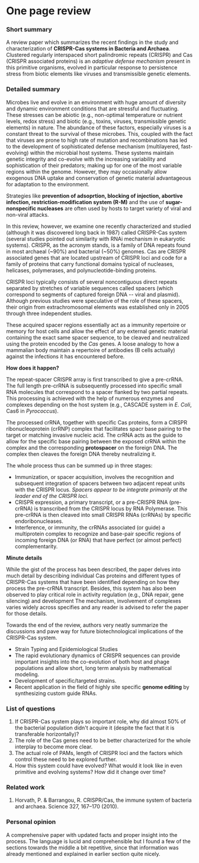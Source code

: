 # One page review

### Short summary
A review paper which summarizes the recent findings in the study and
characterization of **CRISPR-Cas systems in Bacteria and Archaea**. Clustered
regularly interspaced short palindromic repeats (CRISPR) and Cas (CRISPR
associated proteins) is an *adaptive defense mechanism* present in this
primitive organisms, evolved in particular response to persistence stress from
biotic elements like viruses and transmissible genetic elements.

### Detailed summary
Microbes live and evolve in an environment with huge amount of diversity and
dynamic environment conditions that are stressful and fluctuating. These
stresses can be abiotic (e.g., non-optimal temperature or nutrient levels,
redox stress) and biotic (e.g., toxins, viruses, transmissible genetic
elements) in nature. The abundance of these factors, especially viruses is a
constant threat to the survival of these microbes. This, coupled with the fact
that viruses are prone to high rate of mutation and recombinations has led to
the development of sophisticated defense mechanism (multilayered,
fast-evolving) within the microbial host systems. These systems maintain
genetic integrity and co-evolve with the increasing variability and
sophistication of their predators; making up for one of the most variable
regions within the genome. However, they may occasionally allow exogenous DNA
uptake and conservation of genetic material advantageous for adaptation to the
environment.

Strategies like **prevention of adsoprtion, blocking of injection, abortive
infection, restriction-modification system (R-M)** and the use of
**sugar-nonspecific nucleases** are often used by hosts to target variety of
viral and non-viral attacks.

In this review, however, we examine one recently characterized and studied
(although it was discovered long back in 1987) called CRISPR-Cas system
(several studies pointed out similarity with RNAi mechanism in eukaryotic
systems). CRISPR, as the acronym stands, is a family of DNA repeats found in
most archaeal (~90%) and bacterial (~50%) genomes. Cas are CRISPR associated
genes that are located upstream of CRISPR loci and code for a family of
proteins that carry functional domains typical of nucleases, helicases,
polymerases, and polynucleotide-binding proteins.

CRISPR loci typically consists of several noncontiguous direct repeats
separated by stretches of variable sequences called spacers (which correspond
to segments of captured foreign DNA -- viral and plasmid). Although previous
studies were speculative of the role of these spacers, their origin from
extrachromosomal elements was established only in 2005 through three
independent studies.

These acquired spacer regions essentially act as a immunity repertoire or
memory for host cells and allow the effect of any external genetic material
containing the exact same spacer sequence, to be cleaved and neutralized using
the protein encoded by the *Cas* genes. A loose analogy to how a mammalian body
maintain a repertoire of antibodies (B cells actually) against the infections
it has encountered before.

**How does it happen?**

The repeat-spacer CRISPR array is first transcribed to give a pre-crRNA. The
full length pre-crRNA is subsequently processed into specific small RNA
molecules that correspond to a spacer flanked by two partial repeats. This
processing is achieved with the help of numerous enzymes and complexes
depending on the host system (e.g., CASCADE system in *E. Coli*, Cas6 in
*Pyrococcus*).

The processed crRNA, together with specific Cas proteins, form a CIRSPR
ribonucleoprotein (crRNP) complex that facilitates spacr base pairing to the
target or matching invasive nucleic acid. The crRNA acts as the guide to allow
for the specific base pairing between the exposed crRNA within the complex and
the corresponding **protospacer** on the foreign DNA. The complex then cleaves
the foreign DNA thereby neutralizing it.

The whole process thus can be summed up in three stages:

* Immunization, or spacer acquisition, involves the recognition and subsequent integration of spacers between two adjacent repeat units with the CRISPR locus. *Spacers appear to be integrate primarily at the leader end of the CRISPR loci.*
* CRISPR expression, a primary transcript, or a pre-CRISPR RNA (pre-crRNA) is
  transcribed from the CRISPR locus by RNA Polymerase. This pre-crRNA is then cleaved
  into small CRISPR RNAs (crRNAs) by specific endoribonucleases.
* Interference, or immunity, the crRNAs associated (or guide) a multiprotein
  complex to recognize and base-pair specific regions of incoming foreign DNA
  (or RNA) that have perfect (or almost perfect) complementarity.

**Minute details**

While the gist of the process has been described, the paper delves into much
detail by describing individual Cas proteins and different types of CRISPR-Cas
systems that have been identified depending on how they process the pre-crRNA
transcript. Besides, this system has also been observed to play critical role
in activity regulation (e.g., DNA repair, gene silencing) and development The
mechanism, involvement of complexes varies widely across specifies and any
reader is advised to refer the paper for those details.

Towards the end of the review, authors very neatly summarize the discussions
and pave way for future biotechnological implications of the CRISPR-Cas system.

* Strain Typing and Epidemiological Studies
* The rapid evolutionary dynamics of CRISPR sequences can provide important
  insights into the co-evolution of both host and phage populations and allow
  short, long term analysis by mathematical modeling.
* Development of specific/targeted strains.
* Recent application in the field of highly site specific **genome editing** by
  synthesizing custom guide RNAs.

### List of questions
1. If CRISPR-Cas system plays so important role, why did almost 50% of the
   bacterial population didn't acquire it (despite the fact that it is
   transferable horizontally)?
2. The role of the Cas genes need to be better characterized for the whole interplay
   to become more clear.
3. The actual role of PAMs, length of CRISPR loci and the factors which control these
   need to be explored further.
4. How this system could have evolved? What would it look like in even primitive
   and evolving systems? How did it change over time?

### Related work
1. Horvath, P. & Barrangou, R. CRISPR/Cas, the immune system of bacteria and archaea. Science 327, 167–170 (2010).

### Personal opinion
A comprehensive paper with updated facts and proper insight into the process.
The language is lucid and comprehensible but I found a few of the sections
towards the middle a bit repetitive, since that information was already
mentioned and explained in earlier section quite nicely.
